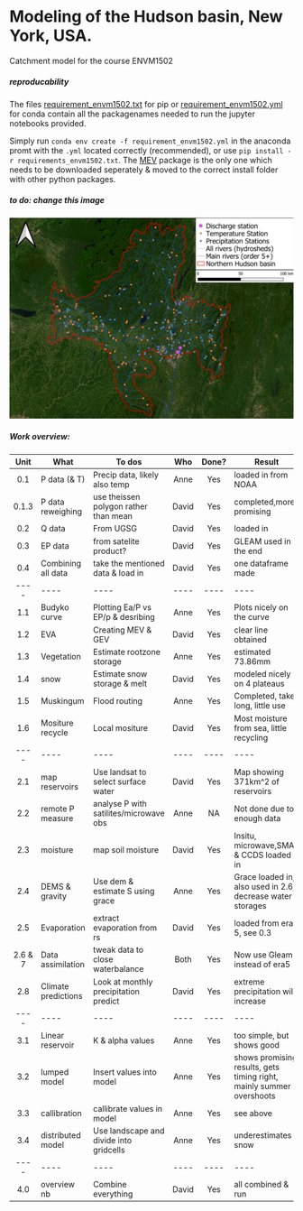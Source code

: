 # Modeling of the Hudson basin, New York, USA.
Catchment model for the course ENVM1502

##### reproducability
The files [requirement_envm1502.txt](https://github.com/Daafip/ENVM1502-Catchment-model/blob/main/requirements_envm1502.txt) for pip or  [requirement_envm1502.yml](https://github.com/Daafip/ENVM1502-Catchment-model/blob/main/requirement_envm1502.yml) for conda contain all the packagenames needed to run the jupyter notebooks provided. 

Simply run `conda env create -f requirement_envm1502.yml` in the anaconda promt with the `.yml` located correctly (recommended), or use  `pip install -r requirements_envm1502.txt`. 
The [MEV](https://github.com/EnricoZorzetto/mevpy) package is the only one which needs to be downloaded seperately & moved to the correct install folder with other python packages. 
##### to do: change this image 
![map_hudson_stations](GIS/map_hudson_stations.jpeg)

##### Work overview:
| Unit        | What                | To dos                                 | Who   | Done?  |  Result                 |
| :----:      | ----                | ----                                   |:----: | :----: | ----                    |
| 0.1         | P data (& T)        | Precip data, likely also temp          | Anne  | Yes    | loaded in from NOAA     |
| 0.1.3       | P data reweighing   | use theissen polygon rather than mean  | David | Yes    | completed,more promising|  
| 0.2         | Q data              | From UGSG                              | David | Yes    | loaded in               |  
| 0.3         | EP data             | from satelite product?                 | David | Yes    | GLEAM used in the end   | 
| 0.4         | Combining all data  | take the mentioned data & load in      | David | Yes    | one dataframe made      |  
| ----        | ----                | ----                                   | ----  | ----   | ----                      |
| 1.1         | Budyko curve        | Plotting Ea/P vs EP/p &  desribing     | Anne  | Yes    | Plots nicely on the curve|  
| 1.2         | EVA                 | Creating MEV & GEV                     | David | Yes    | clear line obtained      |
| 1.3         | Vegetation          | Estimate rootzone storage              | Anne  | Yes    | estimated 73.86mm       |
| 1.4         | snow                | Estimate snow storage & melt           | David | Yes    | modeled nicely on 4 plateaus |  
| 1.5         | Muskingum           | Flood routing                          | Anne  | Yes    | Completed, takes long, little use   |
| 1.6         | Mositure recycle    | Local mositure                         | David | Yes    | Most moisture from sea, little recycling |
| ----        | ----                | ----                                   | ----  | ----   | ----                    |
| 2.1         | map reservoirs      | Use landsat to select surface water    | David | Yes    | Map showing 371km^2 of reservoirs |
| 2.2         | remote P measure    | analyse P with satilites/microwave obs | Anne  | NA     | Not done due to enough data|
| 2.3         | moisture            | map soil moisture                      | David | Yes    | Insitu, microwave,SMAP & CCDS loaded in|
| 2.4         | DEMS & gravity      | Use dem & estimate S using grace       | Anne  | Yes    | Grace loaded in, also used in 2.6, decrease water storages|
| 2.5         | Evaporation         | extract evaporation from rs            | David | Yes    | loaded from era 5, see 0.3|
| 2.6 & 7     | Data assimilation   | tweak data to close waterbalance       | Both  | Yes    | Now use Gleam instead of era5 |
| 2.8         | Climate predictions | Look at monthly precipitation predict  | David | Yes    | extreme precipitation will increase    |
| ----        | ----                | ----                                   | ----  | ----   | ----                    |
| 3.1         | Linear reservoir    | K & alpha values                       | Anne  | Yes    | too simple, but shows good    |
| 3.2         | lumped model        | Insert values into model               | Anne  | Yes    | shows promising results, gets timing right, mainly summer overshoots |
| 3.3         | callibration        | callibrate values in model             | Anne  | Yes    | see above                        |
| 3.4         | distributed model   | Use landscape and divide into gridcells| Anne  | Yes    | underestimates snow                        |
| ----        | ----                | ----                                   | ----  | ----   | ----                    |
| 4.0         | overview nb         | Combine everything                     | David | Yes    |  all combined & run                       |
